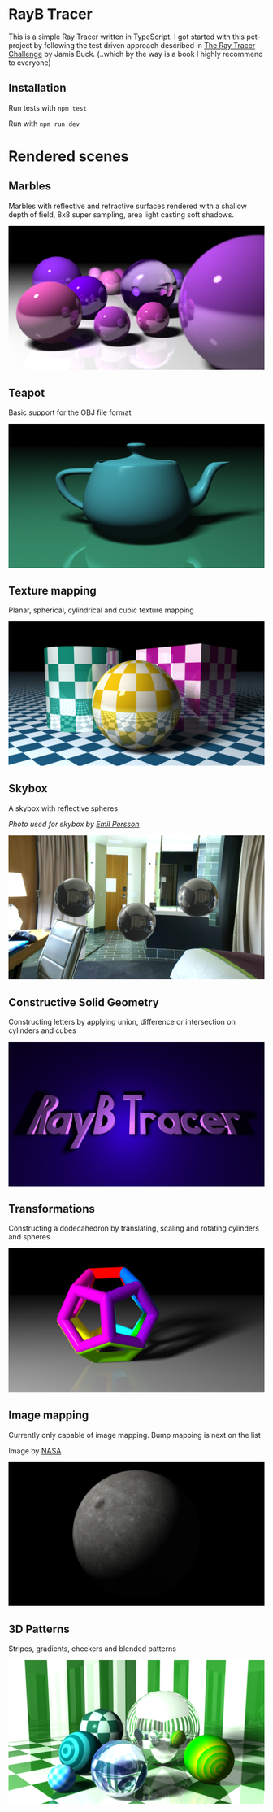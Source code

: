 # RayB Tracer

This is a simple Ray Tracer written in TypeScript.
I got started with this pet-project by following the test driven approach described in [The Ray Tracer Challenge](http://raytracerchallenge.com/) by Jamis Buck. (..which by the way is a book I highly recommend to everyone)

## Installation

Run tests with `npm test`

Run with `npm run dev`

# Rendered scenes

## Marbles

Marbles with reflective and refractive surfaces rendered with a shallow depth of field, 8x8 super sampling, area light casting soft shadows.

![Marbles](./examples/rayb-tracer-marbles_2560x1440.png)

## Teapot

Basic support for the OBJ file format

![Teapot](./examples/rayb-tracer-teapot_2560x1440.png)

## Texture mapping

Planar, spherical, cylindrical and cubic texture mapping

![Texture mapping](./examples/rayb-tracer-texture-mapping_2560x1440.png)

## Skybox

A skybox with reflective spheres

_Photo used for skybox by [Emil Persson](http://www.humus.name)_

![Skybox](./examples/rayb-tracer-skybox_2560x1440.png)

## Constructive Solid Geometry

Constructing letters by applying union, difference or intersection on cylinders and cubes

![CSG RayB-Tracer](./examples/rayb-tracer-csg_2560x1440.png)

## Transformations

Constructing a dodecahedron by translating, scaling and rotating cylinders and spheres

![Dodecahedron](./examples/rayb-tracer-dodecahedron_2560x1440.png)

## Image mapping

Currently only capable of image mapping. Bump mapping is next on the list

Image by [NASA](https://svs.gsfc.nasa.gov/cgi-bin/details.cgi?aid=4720)

![Image mapping](./examples/rayb-tracer-image-mapping_2560x1440.png)

## 3D Patterns

Stripes, gradients, checkers and blended patterns

![Patterns](./examples/rayb-tracer-patterns_2560x1440.png)
